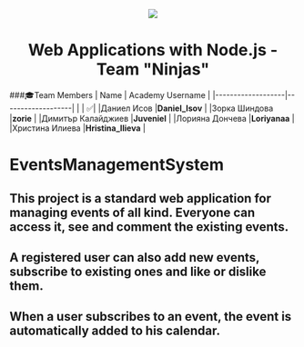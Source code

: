 <p align="center">
<a href="http://academy.telerik.com/">
<img src="https://camo.githubusercontent.com/08ecbe7b67d65cc7c6990787e2836b27b4296f2d/68747470733a2f2f7261772e6769746875622e636f6d2f666c65787472792f54656c6572696b2d41636164656d792f6d61737465722f50726f6772616d6d696e6725323077697468253230432532332f436f6465732f4f746865722f54656c6572696b2e706e67"/>
</a>

<h1 align="center">Web Applications with Node.js - Team "Ninjas"</h1>

###:mortar_board:Team Members
| Name              | Academy Username      	|
|-------------------|-------------------|
|                   | :white_check_mark:|
|Даниел Исов |__Daniel_Isov__	        |
|Зорка Шиндова |__zorie__ |
|Димитър Калайджиев |__Juveniel__    	|
|Лорияна Дончева |__Loriyanaa__            	|
|Христина Илиева |__Hristina_Ilieva__    	 	|

# EventsManagementSystem

## This project is a standard web application for managing events of all kind. Everyone can access it, see and comment the existing events.
## A registered user can also add new events, subscribe to existing ones and like or dislike them.
## When a user subscribes to an event, the event is automatically added to his calendar.

